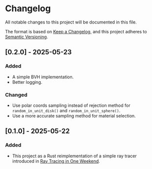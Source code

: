 # Changelog

All notable changes to this project will be documented in this file.

The format is based on [Keep a Changelog](https://keepachangelog.com/en/1.1.0/), and this project adheres to [Semantic Versioning](https://semver.org/spec/v2.0.0.html).

## [0.2.0] - 2025-05-23

### Added

- A simple BVH implementation.
- Better logging.

### Changed

- Use polar coords sampling instead of rejection method for `random_in_unit_disk()` and `random_in_unit_sphere()`.
- Use a more accurate sampling method for material selection.

## [0.1.0] - 2025-05-22

### Added

- This project as a Rust reimplementation of a simple ray tracer introduced in [Ray Tracing in One Weekend](https://raytracing.github.io/books/RayTracingInOneWeekend.html).
